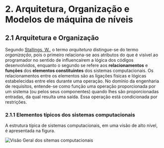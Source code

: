 # 2. Arquitetura, Organização e Modelos de máquina de níveis

## 2.1 Arquitetura e Organização
Segundo [Stallings, W.](http://williamstallings.com/), o termo *arquitetura* distingue-se do termo *organização*, 
pois o primeiro relaciona-se aos atributos do que é visível ao programador no sentido de influencairem a lógica dos códigos desenvolvidos, 
enquanto o segundo se refere aos **relacionamentos** e **funções** dos **elementos constituintes** dos sistemas computacionais.
Os relacionamentos entre os elementos são as ligações físicas e lógicas estabelecidas entre eles durante uma operação.
No domínio da engenharia de requisitos, entende-se como função uma operação proporcionada por um sistema (ou pelos seus componentes)
quando lhes são proporcionadas entradas, da qual resulta uma saída. Essa operação está condicionada por restrições.

### 2.1.1 Elementos típicos dos sistemas computacionais
A estrutura típica de sistemas computacionais, em uma visão de alto nível, é apresentada na figura.

![Visão Geral dos sitemas computacionais](images/computadaor_visao_geral.jpg)


